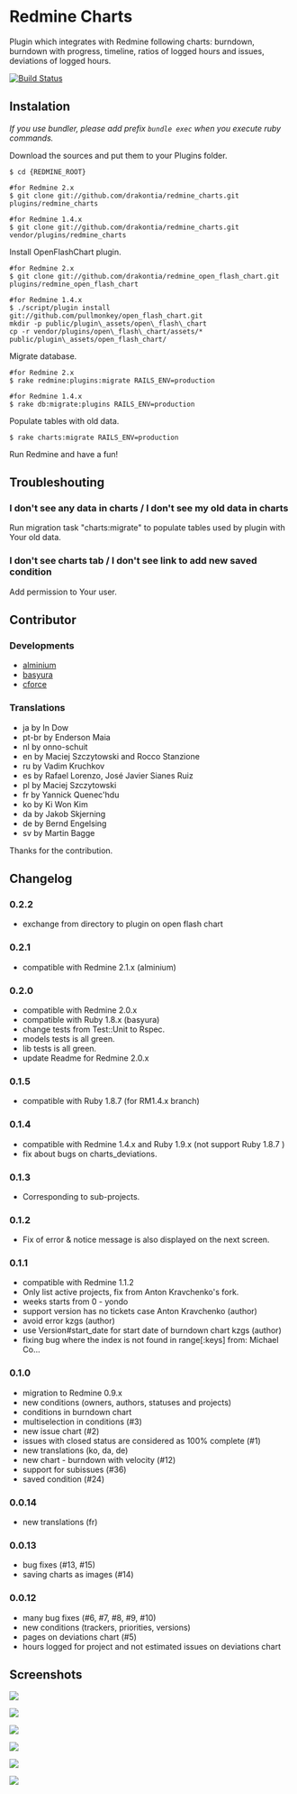 Redmine Charts
==============

Plugin which integrates with Redmine following charts: burndown, burndown with progress, timeline, ratios of logged hours and issues, deviations of logged hours.

[![Build Status](https://travis-ci.org/drakontia/redmine_charts.png)](https://travis-ci.org/drakontia/redmine_charts)

## Instalation

*If you use bundler, please add prefix `bundle exec` when you execute ruby commands.*

Download the sources and put them to your Plugins folder.

    $ cd {REDMINE_ROOT}

    #for Redmine 2.x
    $ git clone git://github.com/drakontia/redmine_charts.git plugins/redmine_charts

    #for Redmine 1.4.x
    $ git clone git://github.com/drakontia/redmine_charts.git vendor/plugins/redmine_charts

Install OpenFlashChart plugin.

    #for Redmine 2.x
    $ git clone git://github.com/drakontia/redmine_open_flash_chart.git plugins/redmine_open_flash_chart

    #for Redmine 1.4.x
    $ ./script/plugin install git://github.com/pullmonkey/open_flash_chart.git
    mkdir -p public/plugin\_assets/open\_flash\_chart
    cp -r vendor/plugins/open\_flash\_chart/assets/* public/plugin\_assets/open_flash_chart/

Migrate database.

    #for Redmine 2.x
    $ rake redmine:plugins:migrate RAILS_ENV=production

    #for Redmine 1.4.x
    $ rake db:migrate:plugins RAILS_ENV=production

Populate tables with old data.

    $ rake charts:migrate RAILS_ENV=production

Run Redmine and have a fun!

## Troubleshouting

### I don't see any data in charts / I don't see my old data in charts

Run migration task "charts:migrate" to populate tables used by plugin with Your old data.

### I don't see charts tab / I don't see link to add new saved condition

Add permission to Your user.

## Contributor

### Developments

- [alminium](https://github.com/alminium)
- [basyura](https://github.com/basyura)
- [cforce](https://github.com/cforce)

### Translations

- ja by In Dow
- pt-br by Enderson Maia
- nl by onno-schuit
- en by Maciej Szczytowski and Rocco Stanzione
- ru by Vadim Kruchkov
- es by Rafael Lorenzo, José Javier Sianes Ruiz
- pl by Maciej Szczytowski
- fr by Yannick Quenec'hdu
- ko by Ki Won Kim
- da by Jakob Skjerning
- de by Bernd Engelsing
- sv by Martin Bagge

Thanks for the contribution.

## Changelog

### 0.2.2
- exchange from directory to plugin on open flash chart

### 0.2.1
- compatible with Redmine 2.1.x (alminium)

### 0.2.0
- compatible with Redmine 2.0.x
- compatible with Ruby 1.8.x (basyura)
- change tests from Test::Unit to Rspec.
- models tests is all green.
- lib tests is all green.
- update Readme for Redmine 2.0.x

### 0.1.5
- compatible with Ruby 1.8.7 (for RM1.4.x branch)

### 0.1.4
- compatible with Redmine 1.4.x and Ruby 1.9.x (not support Ruby 1.8.7 )
- fix about bugs on charts\_deviations.

### 0.1.3
- Corresponding to sub-projects.

### 0.1.2
- Fix of error & notice message is also displayed on the next screen.

### 0.1.1
- compatible with Redmine 1.1.2
- Only list active projects, fix from Anton Kravchenko's fork.
- weeks starts from 0 - yondo
- support version has no tickets case Anton Kravchenko (author)
- avoid error  kzgs (author)
- use Version#start\_date for start date of burndown chart  kzgs (author)
- fixing bug where the index is not found in range[:keys] from: Michael Co...

### 0.1.0

- migration to Redmine 0.9.x
- new conditions (owners, authors, statuses and projects)
- conditions in burndown chart
- multiselection in conditions (#3)
- new issue chart (#2)
- issues with closed status are considered as 100% complete (#1)
- new translations (ko, da, de)
- new chart - burndown with velocity (#12)
- support for subissues (#36)
- saved condition (#24)

### 0.0.14

- new translations (fr)

### 0.0.13

- bug fixes (#13, #15)
- saving charts as images (#14)

### 0.0.12

- many bug fixes (#6, #7, #8, #9, #10)
- new conditions (trackers, priorities, versions)
- pages on deviations chart (#5)
- hours logged for project and not estimated issues on deviations chart

## Screenshots

![](http://farm4.static.flickr.com/3568/4599631980_fe37fc3fd7_o.jpg)

![](http://farm5.static.flickr.com/4035/4599631940_3b4d1a2642_o.jpg)

![](http://farm2.static.flickr.com/1298/4599014565_1d9be4c04d_o.jpg)

![](http://farm2.static.flickr.com/1159/4599014491_c22cba7925_o.jpg)

![](http://farm2.static.flickr.com/1056/4599014527_d8b7b6457f_o.jpg)

![](http://farm2.static.flickr.com/1401/4599631776_65e0d0bfa2_o.jpg)
